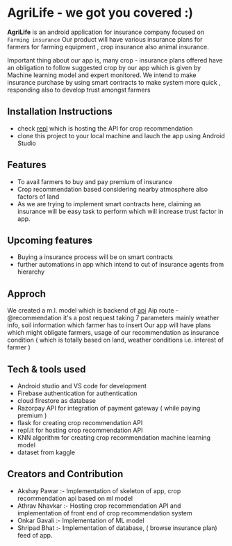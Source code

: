 # AgriLife - we got you covered :)

**AgriLife** is an android application for insurance company focused on `Farming insurance` 
Our product will have various insurance plans for farmers for farming equipment , crop insurance also animal insurance. 

Important thing about our app is, many crop - insurance plans offered have an obligation to follow suggested crop by our app which is given by Machine learning model and expert monitored.
We intend to make insurance purchase by using smart contracts to make system more quick ,  responding also to develop trust amongst farmers

## Installation Instructions  
- check [repl](https://replit.com/join/nyucmmwtkx-saymyname002) which is hosting the API for crop recommendation
- clone this project to your local machine and lauch the app using Android Studio 

## Features

- To avail farmers to buy and pay premium of insurance
- Crop recommendation based considering nearby atmosphere also factors of land
- As we are trying to implement smart contracts here, claiming an insurance will be easy task to perform which will increase trust factor in app.



## Upcoming features
- Buying a insurance process will be on smart contracts
- further automations in app which intend to cut of insurance agents from hierarchy


## Approch 
We created a m.l. model which is backend of [api](https://replit.com/@saymyname002/API#main.py) 
Aip route - @recommendation it's a post request taking 7 parameters mainly weather info, soil information which farmer has to insert 
Our app will have plans which might obligate farmers, usage of our recommendation as insurance condition ( which is totally based on land, weather conditions i.e. interest of farmer )


## Tech & tools used 
- Android studio and VS code for development
- Firebase authentication for authentication 
- cloud firestore as database
- Razorpay API for integration of payment gateway ( while paying premium )
- flask for creating crop recommendation API
- repl.it for hosting crop recommendation API
- KNN algorithm for creating crop recommendation machine learning model
- dataset from kaggle


## Creators and Contribution
- Akshay Pawar :- Implementation of skeleton of app, crop recommendation api based on ml model
- Athrav Nhavkar :- Hosting crop recommendation API and implementation of front end of crop recommendation system
- Onkar Gavali :- Implementation of ML model
- Shripad Bhat :- Implementation of database, ( browse insurance plan) feed of app.
